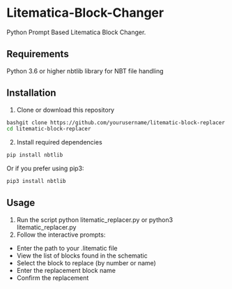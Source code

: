 # Litematica-Block-Changer
Python Prompt Based Litematica Block Changer.

## Requirements

Python 3.6 or higher
nbtlib library for NBT file handling

## Installation

1. Clone or download this repository
```bash
bashgit clone https://github.com/yourusername/litematic-block-replacer.git
cd litematic-block-replacer
```

2. Install required dependencies
```bash
pip install nbtlib
```
Or if you prefer using pip3:
```bash
pip3 install nbtlib
```
## Usage

1. Run the script
python litematic_replacer.py
or
python3 litematic_replacer.py
2. Follow the interactive prompts:

- Enter the path to your .litematic file
- View the list of blocks found in the schematic
- Select the block to replace (by number or name)
- Enter the replacement block name
- Confirm the replacement
